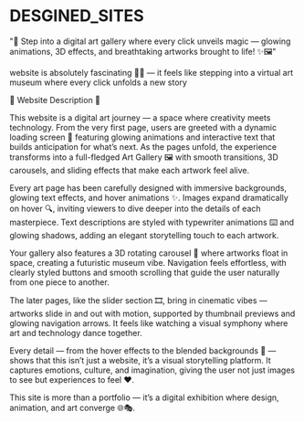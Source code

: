 # DESGINED_SITES

"🎨 Step into a digital art gallery where every click unveils magic — glowing animations, 3D effects, and breathtaking artworks brought to life! ✨🖼️"




website is absolutely fascinating 🎨✨ — it feels like stepping into a virtual art museum where every click unfolds a new story


🌟 Website Description 🌟

This website is a digital art journey — a space where creativity meets technology. From the very first page, users are greeted with a dynamic loading screen 🔄 featuring glowing animations and interactive text that builds anticipation for what’s next. As the pages unfold, the experience transforms into a full-fledged Art Gallery 🖼️ with smooth transitions, 3D carousels, and sliding effects that make each artwork feel alive.

Every art page has been carefully designed with immersive backgrounds, glowing text effects, and hover animations ✨. Images expand dramatically on hover 🔍, inviting viewers to dive deeper into the details of each masterpiece. Text descriptions are styled with typewriter animations ⌨️ and glowing shadows, adding an elegant storytelling touch to each artwork.

Your gallery also features a 3D rotating carousel 🎠 where artworks float in space, creating a futuristic museum vibe. Navigation feels effortless, with clearly styled buttons and smooth scrolling that guide the user naturally from one piece to another.

The later pages, like the slider section 🎞️, bring in cinematic vibes — artworks slide in and out with motion, supported by thumbnail previews and glowing navigation arrows. It feels like watching a visual symphony where art and technology dance together.

Every detail — from the hover effects to the blended backgrounds 🌌 — shows that this isn’t just a website, it’s a visual storytelling platform. It captures emotions, culture, and imagination, giving the user not just images to see but experiences to feel ❤️.

This site is more than a portfolio — it’s a digital exhibition where design, animation, and art converge 🌐🎭.
